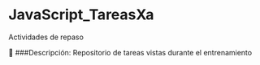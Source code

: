 # JavaScript_TareasXa
Actividades de repaso

:eyes:
###Descripción: Repositorio de tareas vistas durante el entrenamiento